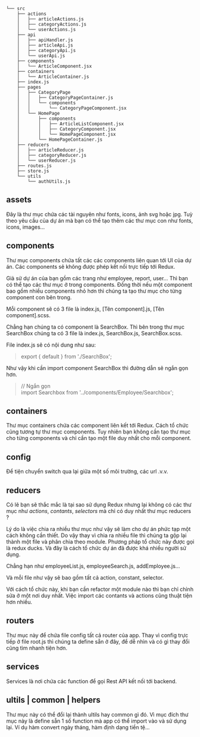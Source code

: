 ```
└── src
    ├── actions
    │   ├── articleActions.js
    │   ├── categoryActions.js
    │   └── userActions.js
    ├── api
    │   ├── apiHandler.js
    │   ├── articleApi.js
    │   ├── categoryApi.js
    │   └── userApi.js
    ├── components
    │   └── ArticleComponent.jsx
    ├── containers
    │   └── ArticleContainer.js
    ├── index.js
    ├── pages
    │   ├── CategoryPage
    │   │   ├── CategoryPageContainer.js
    │   │   └── components
    │   │       └── CategoryPageComponent.jsx
    │   └── HomePage
    │       ├── components
    │       │   ├── ArticleListComponent.jsx
    │       │   ├── CategoryComponent.jsx
    │       │   └── HomePageComponent.jsx
    │       └── HomePageContainer.js
    ├── reducers
    │   ├── articleReducer.js
    │   ├── categoryReducer.js
    │   └── userReducer.js
    ├── routes.js
    ├── store.js
    └── utils
        └── authUtils.js
```

## **assets**

Đây là thư mục chứa các tài nguyên như fonts, icons, ảnh svg hoặc jpg. Tuỳ theo yêu cầu của dự án mà bạn có thể tạo thêm
các thư mục con như fonts, icons, images…

## **components**

Thư mục components chứa tất các các components liên quan tới UI của dự án. Các components sẽ không được phép kết nối
trực tiếp tới Redux.

Giả sử dự án của bạn gồm các trang như employee, report, user… Thì bạn có thể tạo các thư mục ở trong components. Đồng
thời nếu một component bao gồm nhiều components nhỏ hơn thì chúng ta tạo thư mục cho từng component con bên trong.

Mỗi component sẽ có 3 file là index.js, [Tên component].js, [Tên component].scss.

Chẳng hạn chúng ta có component là SearchBox. Thì bên trong thư mục SearchBox chúng ta có 3 file là index.js,
SearchBox.js, SearchBox.scss.

File index.js sẽ có nội dung như sau:
> export { default } from './SearchBox';

Như vậy khi cần import component SearchBox thì đường dẫn sẽ ngắn gọn hơn.

> // Ngắn gọn \
> import Searchbox from '../components/Employee/Searchbox';

## **containers**

Thư mục containers chứa các component liên kết tới Redux. Cách tổ chức cũng tương tự thư mục components. Tuy nhiên bạn
không cần tạo thư mục cho từng components và chỉ cần tạo một file duy nhất cho mỗi component.

## **config**

Để tiện chuyển switch qua lại giữa một số môi trường, các url .v.v.

## **reducers**

Có lẽ bạn sẽ thắc mắc là tại sao sử dụng Redux nhưng lại không có các thư mục như *actions*, *contants*, *selectors* mà
chỉ có duy nhất thư mục reducers ?

Lý do là việc chia ra nhiều thư mục như vậy sẽ làm cho dự án phức tạp một cách không cần thiết. Do vậy thay vì chia ra
nhiều file thì chúng ta gộp lại thành một file và phân chia theo module. Phương pháp tổ chức này được gọi là redux
ducks. Và đây là cách tổ chức dự án đã được khá nhiều người sử dụng.

Chẳng hạn như employeeList.js, employeeSearch.js, addEmployee.js…

Và mỗi file như vậy sẽ bao gồm tất cả action, constant, selector.

Với cách tổ chức này, khi bạn cần refactor một module nào thì bạn chỉ chỉnh sửa ở một nơi duy nhất. Việc import các
contants và actions cũng thuật tiện hơn nhiều.

## **routers**

Thư mục này để chứa file config tất cả router của app. Thay vì config trực tiếp ở file root.js thì chúng ta define sẵn ở
đây, để dễ nhìn và có gì thay đổi cũng tìm nhanh tiện hơn.

## **services**

Services là nơi chứa các function để gọi Rest API kết nối tới backend.

## **ultils | common | helpers**

Thư mục này có thể đổi lại thành ultils hay common gì đó. Vì mục đích thư mục này là define sẵn 1 số function mà app có
thể import vào và sử dụng lại. Ví dụ hàm convert ngày tháng, hàm định dạng tiền tệ...
